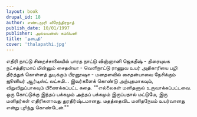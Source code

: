 ```yaml
---
layout: book
drupal_id: 18
author: எண்டமூரி வீரேந்திரநாத்
publish_date: 10/01/1997
publisher: அல்லயன்ஸ் கம்பெனி
title: 'தளபதி'
cover: 'thalapathi.jpg'
---
```

எதிரி நாட்டு சிறைச்சாலையில் பாரத நாட்டு விஞ்ஞானி ஜெகதீஷ் - திரையுலக நட்சத்திரமாய் மின்னும் சைதன்யா - வெளிநாட்டு ராணுவ உயர் அதிகாரியை பழி திர்த்துக் கொள்ளத் துடிக்கும் பிரனூஷா - மனதளவில் சைதன்யாவை நேசிக்கும் ஜூனியர் ஆர்டிஸ்ட் லட்சுமி... இவர்களைக் கொண்டு அற்புதமாகவும், விறுவிறுப்பாகவும் பிணைக்கப்பட்ட கதை.
""எல்லைகள் மனிதனால் உருவாக்கப்பட்டவை. ஒரு கோட்டுக்கு இந்தப் பக்கமும் அந்தப் பக்கமும் இருப்பதால் மட்டுமே, இரு மனிதர்கள் எதிரிகளாவது துரதிர்ஷ்டமானது. மதத்தைவிட மனிதநேயம் உயர்வானது என்று புரிந்து கொண்டேன்.""
